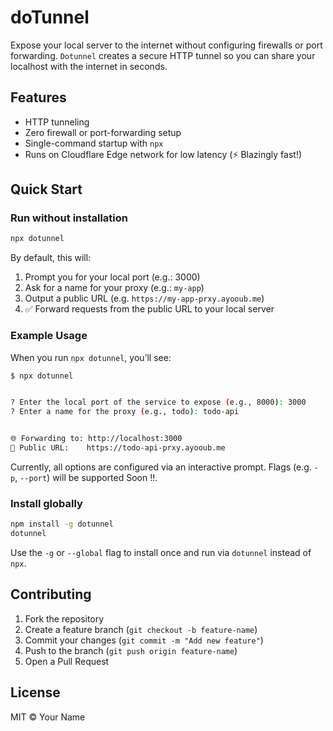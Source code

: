 # doTunnel

Expose your local server to the internet without configuring firewalls or port forwarding. `Dotunnel` creates a secure HTTP tunnel so you can share your localhost with the internet in seconds.

## Features

- HTTP tunneling
- Zero firewall or port-forwarding setup
- Single-command startup with `npx`
- Runs on Cloudflare Edge network for low latency (⚡ Blazingly fast!)

## Quick Start

### Run without installation

```bash
npx dotunnel
```

By default, this will:

1. Prompt you for your local port (e.g.: 3000)
2. Ask for a name for your proxy (e.g.: `my-app`)
3. Output a public URL (e.g. `https://my-app-prxy.ayooub.me`)
4. ✅ Forward requests from the public URL to your local server

### Example Usage

When you run `npx dotunnel`, you’ll see:

```bash
$ npx dotunnel


? Enter the local port of the service to expose (e.g., 8000): 3000
? Enter a name for the proxy (e.g., todo): todo-api


🌐 Forwarding to: http://localhost:3000
🔗 Public URL:    https://todo-api-prxy.ayooub.me
```

Currently, all options are configured via an interactive prompt. Flags (e.g. `-p`, `--port`) will be supported Soon !!.

### Install globally

```bash
npm install -g dotunnel
dotunnel
```

Use the `-g` or `--global` flag to install once and run via `dotunnel` instead of `npx`.

## Contributing

1. Fork the repository
2. Create a feature branch (`git checkout -b feature-name`)
3. Commit your changes (`git commit -m "Add new feature"`)
4. Push to the branch (`git push origin feature-name`)
5. Open a Pull Request

## License

MIT © Your Name
